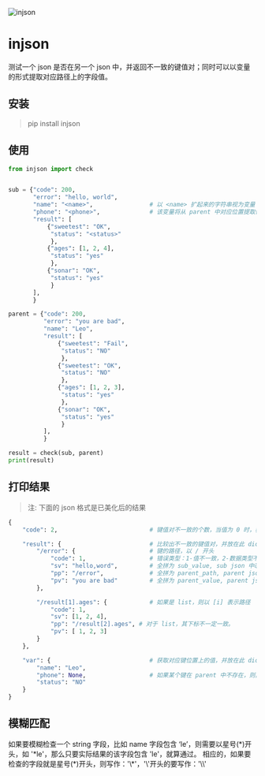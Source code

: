 ![injson](https://github.com/tonglei100/injson/blob/master/logo.png?raw=true)

# injson

测试一个 json 是否在另一个 json 中，并返回不一致的键值对；同时可以以变量的形式提取对应路径上的字段值。

## 安装

> pip install injson

## 使用

```python
from injson import check


sub = {"code": 200,
       "error": "hello, world",
       "name": "<name>",                # 以 <name> 扩起来的字符串视为变量 name \
       "phone": "<phone>",              # 该变量将从 parent 中对应位置提取值
       "result": [
           {"sweetest": "OK",
            "status": "<status>"
            },
           {"ages": [1, 2, 4],
            "status": "yes"
            },
           {"sonar": "OK",
            "status": "yes"
            }
       ],
       }

parent = {"code": 200,
          "error": "you are bad",
          "name": "Leo",
          "result": [
              {"sweetest": "Fail",
               "status": "NO"
               },
              {"sweetest": "OK",
               "status": "NO"
               },
              {"ages": [1, 2, 3],
               "status": "yes"
               },
              {"sonar": "OK",
               "status": "yes"
               }
          ],
          }

result = check(sub, parent)
print(result)
```

## 打印结果

> 注: 下面的 json 格式是已美化后的结果

```python
{
    "code": 2,                          # 键值对不一致的个数，当值为 0 时，表示全部一致

    "result": {                         # 比较出不一致的键值对，并放在此 dict
        "/error": {                     # 键的路径，以 / 开头
            "code": 1,                  # 错误类型：1-值不一致，2-数据类型不一致，3-键不存在
            "sv": "hello,word",         # 全拼为 sub_value, sub json 中改键的值
            "pp": "/error",             # 全拼为 parent_path, parent json 中对应键的路径
            "pv": "you are bad"         # 全拼为 parent_value, parent json 中对应键的值
        },

        "/result[1].ages": {            # 如果是 list，则以 [i] 表示路径
            "code": 1,
            "sv": [1, 2, 4],
            "pp": "/result[2].ages", # 对于 list，其下标不一定一致。
            "pv": [ 1, 2, 3]
        }
    },

    "var": {                            # 获取对应键位置上的值，并放在此 dict
        "name": "Leo",
        "phone": None,                  # 如果某个键在 parent 中不存在，则其值为 None，但不会报错
        "status": "NO"
    }
}
```

## 模糊匹配

如果要模糊检查一个 string 字段，比如 name 字段包含 ‘le’，则需要以星号(\*)开头，如 '\*le'，那么只要实际结果的该字段包含 'le'，就算通过。
相应的，如果要检查的字段就是星号(\*)开头，则写作：'\\\*'，'\\'开头的要写作：'\\\\'
